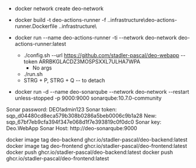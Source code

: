 - docker network create deo-network
- docker build -t deo-actions-runner -f .\.infrastructure\deo-actions-runner.Dockerfile .\.infrastructure\
- docker run --name deo-actions-runner -ti --network deo-network deo-actions-runner:latest
    - ./config.sh --url https://github.com/stadler-pascal/deo-webapp --token ARRBKGLACDZ3MOSPSXXL7ULHA7WPA
        - No args  
    - ./run.sh
     - STRG + P, STRG + Q -- to detach

 - docker run -d --name deo-sonarqube --network deo-network --restart unless-stopped -p 9000:9000 sonarqube:10.7.0-community

Sonar password: DEO!admin123
Sonar token: sqp_d04480cd8eca579b308b0286a5beb0006c9b1a28
New: sqp_67bf7eb9cfa394f347e068d1f7e393819c0f0dc0
Sonar key: Deo.WebApp
Sonar Host: http://deo-sonarqube:9000


docker image tag deo-backend ghcr.io/stadler-pascal/deo-backend:latest
docker image tag deo-frontend ghcr.io/stadler-pascal/deo-frontend:latest
docker push ghcr.io/stadler-pascal/deo-backend:latest
docker push ghcr.io/stadler-pascal/deo-frontend:latest